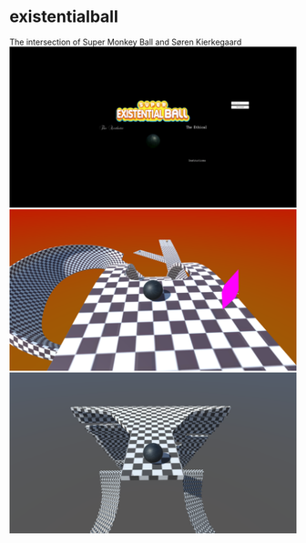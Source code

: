 # existentialball
The intersection of Super Monkey Ball and Søren Kierkegaard
![menu](screenshots/1.png)
![aestetic](screenshots/2.png)
![ethical](screenshots/3.png)


